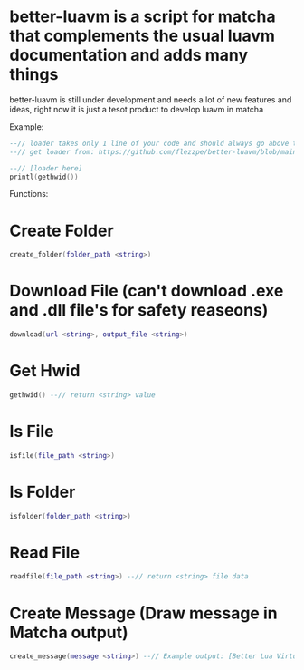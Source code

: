 # better-luavm is a script for matcha that complements the usual luavm documentation and adds many things
better-luavm is still under development and needs a lot of new features and ideas, right now it is just a tesot product to develop luavm in matcha


Example:

```lua
--// loader takes only 1 line of your code and should always go above the provided functions
--// get loader from: https://github.com/flezzpe/better-luavm/blob/main/loader.lua

--// [loader here]
printl(gethwid())
```

Functions:

# Create Folder
```lua
create_folder(folder_path <string>)
```

# Download File (can't download .exe and .dll file's for safety reaseons)
```lua
download(url <string>, output_file <string>)
```

# Get Hwid
```lua
gethwid() --// return <string> value
```

# Is File
```lua
isfile(file_path <string>)
```

# Is Folder
```lua
isfolder(folder_path <string>)
```

# Read File
```lua
readfile(file_path <string>) --// return <string> file data
```

# Create Message (Draw message in Matcha output)
```lua
create_message(message <string>) --// Example output: [Better Lua Virtual Machine v0.1.4] - hello world! 
```
